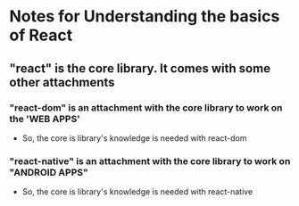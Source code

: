 # Notes for Understanding the basics of React

## "react" is the core library. It comes with some other attachments

### "react-dom" is an attachment with the core library to work on the 'WEB APPS'

- So, the core is library's knowledge is needed with react-dom

### "react-native" is an attachment with the core library to work on "ANDROID APPS"

- So, the core is library's knowledge is needed with react-native
